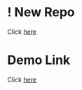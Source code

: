 # ! New Repo
Click [here](https://gitee.com/jiancong0204/time-we-spent)


# Demo Link

Click [here](https://jiancong0204.github.io/time-we-spent/timewespent.html)
